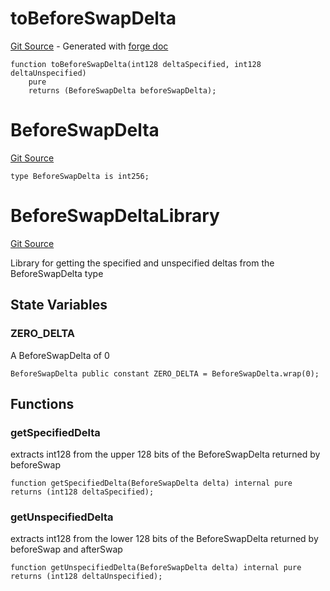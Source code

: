 # toBeforeSwapDelta
[Git Source](https://github.com/uniswap/v4-core/blob/d4185626c68e29de37023e453623d44cb9c12b51/src/types/BeforeSwapDelta.sol) - Generated with [forge doc](https://book.getfoundry.sh/reference/forge/forge-doc)


```solidity
function toBeforeSwapDelta(int128 deltaSpecified, int128 deltaUnspecified)
    pure
    returns (BeforeSwapDelta beforeSwapDelta);
```

# BeforeSwapDelta
[Git Source](https://github.com/uniswap/v4-core/blob/d4185626c68e29de37023e453623d44cb9c12b51/src/types/BeforeSwapDelta.sol)


```solidity
type BeforeSwapDelta is int256;
```

# BeforeSwapDeltaLibrary
[Git Source](https://github.com/uniswap/v4-core/blob/d4185626c68e29de37023e453623d44cb9c12b51/src/types/BeforeSwapDelta.sol)

Library for getting the specified and unspecified deltas from the BeforeSwapDelta type


## State Variables
### ZERO_DELTA
A BeforeSwapDelta of 0


```solidity
BeforeSwapDelta public constant ZERO_DELTA = BeforeSwapDelta.wrap(0);
```


## Functions
### getSpecifiedDelta

extracts int128 from the upper 128 bits of the BeforeSwapDelta
returned by beforeSwap


```solidity
function getSpecifiedDelta(BeforeSwapDelta delta) internal pure returns (int128 deltaSpecified);
```

### getUnspecifiedDelta

extracts int128 from the lower 128 bits of the BeforeSwapDelta
returned by beforeSwap and afterSwap


```solidity
function getUnspecifiedDelta(BeforeSwapDelta delta) internal pure returns (int128 deltaUnspecified);
```

